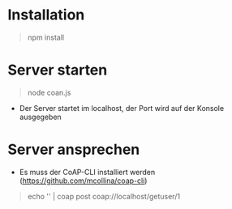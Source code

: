 # Installation
> npm install

# Server starten
> node coan.js
* Der Server startet im localhost, der Port wird auf der Konsole ausgegeben

# Server ansprechen
* Es muss der CoAP-CLI installiert werden (https://github.com/mcollina/coap-cli)
> echo '' | coap post coap://localhost/getuser/1
